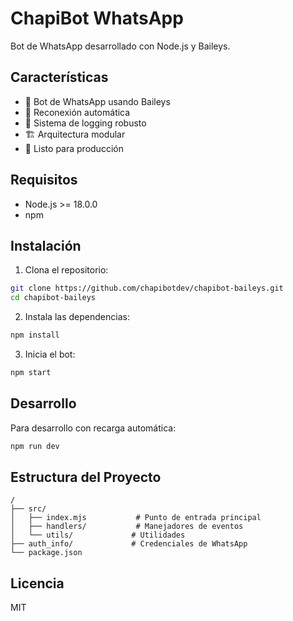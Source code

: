 # ChapiBot WhatsApp

Bot de WhatsApp desarrollado con Node.js y Baileys.

## Características

- 🤖 Bot de WhatsApp usando Baileys
- 🔄 Reconexión automática
- 📝 Sistema de logging robusto
- 🏗️ Arquitectura modular
- 🚀 Listo para producción

## Requisitos

- Node.js >= 18.0.0
- npm

## Instalación

1. Clona el repositorio:
```bash
git clone https://github.com/chapibotdev/chapibot-baileys.git
cd chapibot-baileys
```

2. Instala las dependencias:
```bash
npm install
```

3. Inicia el bot:
```bash
npm start
```

## Desarrollo

Para desarrollo con recarga automática:
```bash
npm run dev
```

## Estructura del Proyecto

```
/
├── src/
│   ├── index.mjs           # Punto de entrada principal
│   ├── handlers/           # Manejadores de eventos
│   └── utils/             # Utilidades
├── auth_info/             # Credenciales de WhatsApp
└── package.json
```

## Licencia

MIT